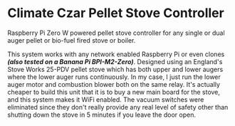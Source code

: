 # Climate Czar Pellet Stove Controller
Raspberry Pi Zero W powered pellet stove controller for any single or dual auger pellet or bio-fuel fired stove or boiler.

This system works with any network enabled Raspberry Pi or even clones **_(also tested on a Banana Pi BPI-M2-Zero)_**. Designed using an England's Stove Works 25-PDV pellet stove which has both upper and lower augers where the lower auger runs continuously. In my case, I just run the lower auger motor and combustion blower both on the same relay. It's actually cheaper to build this unit that it is to buy a new main board for the stove, and this system makes it WiFi enabled. The vacuum switches were eliminated since they don't really provide any real level of safety other than shutting down the stove in 5 minutes if you leave the door open.
